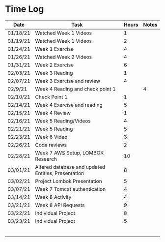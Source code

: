 # Time Log
|Date|Task|Hours|Notes|
|------|------|-------|------|
|01/18/21|Watched Week 1 Videos|1||
|01/19/21|Watched Week 1 Videos|2||
|01/24/21|Week 1 Exercise|4||
|01/26/21|Watched Week 2 Videos|4||
|01/31/21|Week 2 Exercise|6||
|02/03/21|Week 3 Reading|1||
|02/07/21|Week 3 Exercise and review|4||
|02/9/21|Week 4 Reading and check point 1||4|
|02/10/21|Check Point 1 |1||
|02/14/21|Week 4 Exercise and reading|5||
|02/15/21|Week 4 Review|1||
|02/16/21|Week 5 Reading/Videos|4||
|02/21/21|Week 5 Reading|5||
|02/23/21|Week 6 Video |3||
|02/26/21|Code reviews|2||
|02/28/21|Week 7 AWS Setup, LOMBOK Research|10||
|03/01/21|Altered database and updated Entities, Presentation|8||
|03/02/21|Project Lombok Presentation|5||
|03/07/21|Week 7 Tomcat authentication|4||
|03/14/21|Week 8 Activity|4||
|03/21/21|Week 8 API Requests|9||
|03/22/21|Individual Project|8||
|03/23/21|Individual Project|5||
|||||
|||||
|||||
|||||
|||||
|||||


